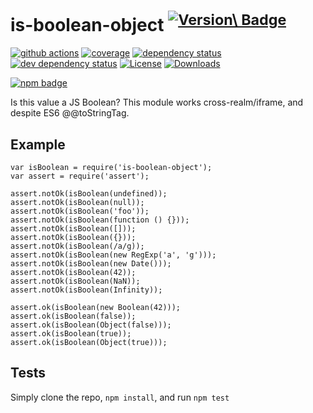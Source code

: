 is-boolean-object <sup>[![Version\ Badge](https://versionbadg.es/inspect-js/is-boolean-object.svg)](https://npmjs.org/package/is-boolean-object)</sup>
======================================================================================================================================================

[![github actions](https://img.shields.io/endpoint?url=https://github-actions-badge-u3jn4tfpocch.runkit.sh/inspect-js/is-boolean-object)](https://github.com/inspect-js/is-boolean-object/actions) [![coverage](https://codecov.io/gh/inspect-js/is-boolean-object/branch/main/graphs/badge.svg)](https://app.codecov.io/gh/inspect-js/is-boolean-object/) [![dependency status](https://david-dm.org/inspect-js/is-boolean-object.svg)](https://david-dm.org/inspect-js/is-boolean-object) [![dev dependency status](https://david-dm.org/inspect-js/is-boolean-object/dev-status.svg)](https://david-dm.org/inspect-js/is-boolean-object#info=devDependencies) [![License](https://img.shields.io/npm/l/is-boolean-object.svg)](LICENSE) [![Downloads](https://img.shields.io/npm/dm/is-boolean-object.svg)](https://npm-stat.com/charts.html?package=is-boolean-object)

[![npm badge](https://nodei.co/npm/is-boolean-object.png?downloads=true&stars=true)](https://npmjs.org/package/is-boolean-object)

Is this value a JS Boolean? This module works cross-realm/iframe, and despite ES6 @<span class="citation" data-cites="toStringTag">@toStringTag</span>.

Example
-------

    var isBoolean = require('is-boolean-object');
    var assert = require('assert');

    assert.notOk(isBoolean(undefined));
    assert.notOk(isBoolean(null));
    assert.notOk(isBoolean('foo'));
    assert.notOk(isBoolean(function () {}));
    assert.notOk(isBoolean([]));
    assert.notOk(isBoolean({}));
    assert.notOk(isBoolean(/a/g));
    assert.notOk(isBoolean(new RegExp('a', 'g')));
    assert.notOk(isBoolean(new Date()));
    assert.notOk(isBoolean(42));
    assert.notOk(isBoolean(NaN));
    assert.notOk(isBoolean(Infinity));

    assert.ok(isBoolean(new Boolean(42)));
    assert.ok(isBoolean(false));
    assert.ok(isBoolean(Object(false)));
    assert.ok(isBoolean(true));
    assert.ok(isBoolean(Object(true)));

Tests
-----

Simply clone the repo, `npm install`, and run `npm test`
